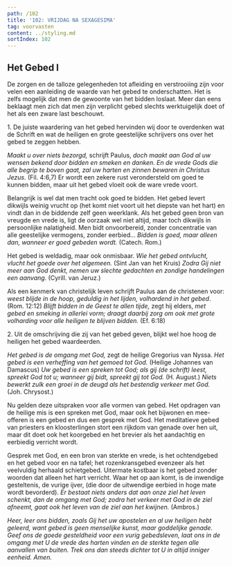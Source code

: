 ```yaml
---
path: /102
title: '102: VRIJDAG NA SEXAGESIMA'
tag: voorvasten
content: ../styling.md
sortIndex: 102
---
```


## Het Gebed I

De zorgen en de talloze gelegenheden tot afleiding en verstrooiing zijn voor velen een aanleiding de waarde van het gebed te onderschatten. Het is zelfs mogelijk dat men de gewoonte van het bidden loslaat. Meer dan eens beklaagt men zich dat men zijn verplicht gebed slechts werktuigelijk doet of het als een zware last beschouwt.

1\. De juiste waardering van het gebed hervinden wij door te overdenken wat de Schrift en wat de heiligen en grote geestelijke schrijvers ons over het gebed te zeggen hebben.

_Maakt u over niets bezorgd,_ schrijft Paulus, _doch maakt aan God al uw wensen bekend door bidden en smeken en danken. En de vrede Gods die alle begrip te boven gaat, zal uw harten en zinnen bewaren in Christus Jezus._ (Fil. 4:6,7) Er wordt een zekere rust verondersteld om goed te kunnen bidden, maar uit het gebed vloeit ook de ware vrede voort.

Belangrijk is wel dat men tracht ook goed te bidden. Het gebed levert dikwijls weinig vrucht op (het komt niet voort uit het diepste van het hart) en vindt dan in de biddende zelf geen weerklank. Als het gebed geen bron van vreugde en vrede is, ligt de oorzaak wel niet altijd, maar toch dikwijls in persoonlijke nalatigheid. Men bidt onvoorbereid, zonder concentratie van alle geestelijke vermogens, zonder eerbied... _Bidden is goed, maar alleen dan, wanneer er goed gebeden wordt._ (Catech. Rom.)

Het gebed is weldadig, maar ook onmisbaar. _Wie het gebed ontvlucht, vlucht het goede over het algemeen._ (Sint Jan van het Kruis) _Zodra Gij niet meer aan God denkt, nemen uw slechte gedachten en zondige handelingen een aanvang._ (Cyrill. van Jeruz.)

Als een kenmerk van christelijk leven schrijft Paulus aan de christenen voor: _weest blijde in de hoop, geduldig in het lijden, volhardend in het gebed_. (Rom. 12:12) _Blijft bidden in de Geest te allen tijde,_ zegt hij elders, _met gebed en smeking in allerlei vorm; draagt daarbij zorg om ook met grote volharding voor alle heiligen te blijven bidden._ (Ef. 6:18)

2\. Uit de omschrijving die zij van het gebed geven, blijkt wel hoe hoog de heiligen het gebed waardeerden.

_Het gebed is de omgang met God,_ zegt de heilige Gregorius van Nyssa. _Het gebed is een verheffing van het gemoed tot God._ (Heilige Johannes van Damascus) _Uw gebed is een spreken tot God; als gij (de schrift) leest, spreekt God tot u; wanneer gij bidt, spreekt gij tot God._ (H. August.) _Niets bewerkt zulk een groei in de deugd als het bestendig verkeer met God._ (Joh. Chrysost.)

Nu gelden deze uitspraken voor alle vormen van gebed. Het opdragen van de heilige mis is een spreken met God, maar ook het bijwonen en mee-offeren is een gebed en dus een gesprek met God. Het meditatieve gebed van priesters en kloosterlingen stort een rijkdom van genade over hen uit, maar dit doet ook het koorgebed en het brevier als het aandachtig en eerbiedig verricht wordt.

Gesprek met God, en een bron van sterkte en vrede, is het ochtendgebed en het gebed voor en na tafel; het rozenkransgebed evenzeer als het veelvuldig herhaald schietgebed. Uitermate kostbaar is het gebed zonder woorden dat alleen het hart verricht. Waar het op aan komt, is de inwendige gesteltenis, de vurige ijver, (die door de uitwendige eerbied in hoge mate wordt bevorderd). _Er bestaat niets anders dat aan onze ziel het leven schenkt, dan de omgang met God; zodra het verkeer met God in de ziel afneemt, gaat ook het leven van de ziel aan het kwijnen._ (Ambros.) 

_Heer, leer ons bidden, zoals Gij het uw apostelen en al uw heiligen hebt geleerd, want gebed is geen menselijke kunst, maar goddelijke genade. Geef ons de goede gesteldheid voor een vurig gebedsleven, laat ons in de omgang met U de vrede des harten vinden en de sterkte tegen alle aanvallen van buiten. Trek ons dan steeds dichter tot U in altijd inniger eenheid. Amen._
